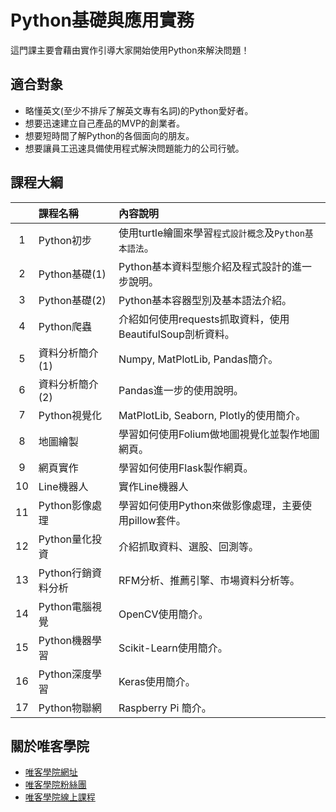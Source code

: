# Python基礎與應用實務

這門課主要會藉由實作引導大家開始使用Python來解決問題！

## 適合對象

* 略懂英文(至少不排斥了解英文專有名詞)的Python愛好者。
* 想要迅速建立自己產品的MVP的創業者。
* 想要短時間了解Python的各個面向的朋友。
* 想要讓員工迅速具備使用程式解決問題能力的公司行號。

## 課程大綱

||課程名稱|內容說明|
|:-:|:-|:-|
|1|Python初步|使用turtle繪圖來學習`程式設計概念`及`Python基本語法`。|
|2|Python基礎(1)|Python基本資料型態介紹及程式設計的進一步說明。|
|3|Python基礎(2)|Python基本容器型別及基本語法介紹。|
|4|Python爬蟲|介紹如何使用requests抓取資料，使用BeautifulSoup剖析資料。|
|5|資料分析簡介(1)|Numpy, MatPlotLib, Pandas簡介。|
|6|資料分析簡介(2)|Pandas進一步的使用說明。|
|7|Python視覺化|MatPlotLib, Seaborn, Plotly的使用簡介。|
|8|地圖繪製|學習如何使用Folium做地圖視覺化並製作地圖網頁。|
|9|網頁實作|學習如何使用Flask製作網頁。|
|10|Line機器人|實作Line機器人|
|11|Python影像處理|學習如何使用Python來做影像處理，主要使用pillow套件。|
|12|Python量化投資|介紹抓取資料、選股、回測等。|
|13|Python行銷資料分析|RFM分析、推薦引擎、市場資料分析等。|
|14|Python電腦視覺|OpenCV使用簡介。|
|15|Python機器學習|Scikit-Learn使用簡介。|
|16|Python深度學習|Keras使用簡介。|
|17|Python物聯網|Raspberry Pi 簡介。|

## 關於唯客學院

* [唯客學院網址](http://www.vcdemy.com)
* [唯客學院粉絲團](https://www.facebook.com/KHPYAcademy/)
* [唯客學院線上課程](https://khpy.teachable.com)
